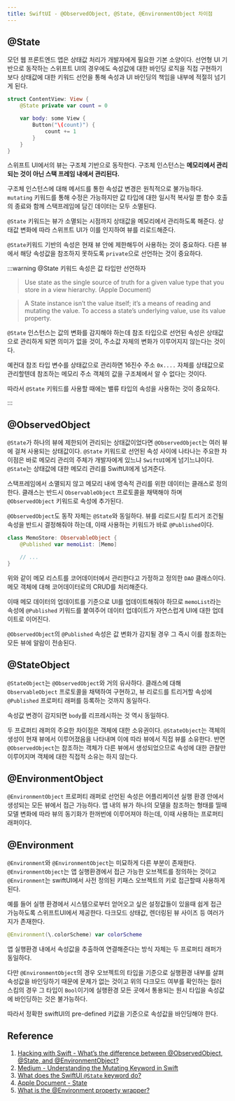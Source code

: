 ```yaml
---
title: SwiftUI - @ObservedObject, @State, @EnvironmentObject 차이점
---
```


## @State

모던 웹 프론트엔드 앱은 상태값 처리가 개발자에게 필요한 기본 소양이다. 선언형 UI 기반으로 동작하는 스위프트 UI의 경우에도 속성값에 대한 바인딩 로직을 직접 구현하기 보다 상태값에 대한 키워드 선언을 통해 속성과 UI 바인딩의 책임을 내부에 적절히 넘기게 된다.

```swift
struct ContentView: View {
    @State private var count = 0

    var body: some View {
        Button("\(count)") {
            count += 1
        }
    }
}
```

스위프트 UI에서의 뷰는 구조체 기반으로 동작한다. 구조체 인스턴스는 **메모리에서 관리되는 것이 아닌 스택 프레임 내에서 관리된다.**

구조체 인스턴스에 대해 메서드를 통한 속성값 변경은 원칙적으로 불가능하다. `mutating` 키워드를 통해 수정은 가능하지만 값 타입에 대한 일시적 복사일 뿐 함수 호출의 종료와 함께 스택프레임에 담긴 데이터는 모두 소멸된다.

`@State` 키워드는 뷰가 소멸되는 시점까지 상태값을 메모리에서 관리하도록 해준다. 상태값 변화에 따라 스위프트 UI가 이를 인지하여 뷰를 리로드해준다.

`@State`키워드 기반의 속성은 현재 뷰 안에 제한해두어 사용하는 것이 중요하다. 다른 뷰에서 해당 속성값을 참조하지 못하도록 `private`으로 선언하는 것이 중요하다.

:::warning @State 키워드 속성은 값 타입만 선언하자

> Use state as the single source of truth for a given value type that you store in a view hierarchy. (Apple Document)

> A State instance isn’t the value itself; it’s a means of reading and mutating the value. To access a state’s underlying value, use its value property.

`@State` 인스턴스는 값의 변화를 감지해야 하는데 참조 타입으로 선언된 속성은 상태값으로 관리하게 되면 의미가 없을 것이, 주소값 자체의 변화가 이루어지지 않는다는 것이다.

예컨대 참조 타입 변수를 상태값으로 관리하면 16진수 주소 `0x....` 자체를 상태값으로 관리할텐데 참조하는 메모리 주소 객체의 값을 구조체에서 알 수 없다는 것이다.

따라서 `@State` 키워드를 사용할 때에는 밸류 타입의 속성을 사용하는 것이 중요하다.

:::

## @ObservedObject

`@State`가 하나의 뷰에 제한되어 관리되는 상태값이었다면 `@ObservedObject`는 여러 뷰에 걸쳐 사용되는 상태값이다. `@State` 키워드로 선언된 속성 사이에 나타나는 주요한 차이점은 바로 메모리 관리의 주체가 개발자에게 있느냐 `SwiftUI`에게 넘기느냐이다. `@State`는 상태값에 대한 메모리 관리를 SwiftUI에게 넘겨준다.

스택프레임에서 소멸되지 않고 메모리 내에 영속적 관리를 위한 데이터는 클래스로 정의한다. 클래스는 반드시 `ObservableObject` 프로토콜을 채택해야 하며 `@ObservedObject` 키워드로 속성에 추가된다.

`@ObservedObject`도 동작 자체는 `@State`와 동일하다. 뷰를 리로드시킬 트리거 조건될 속성을 반드시 결정해줘야 하는데, 이때 사용하는 키워드가 바로 `@Published`이다.

```swift
class MemoStore: ObservableObject {
    @Published var memoList: [Memo]

    // ...
}
```

위와 같이 메모 리스트를 코어데이터에서 관리한다고 가정하고 정의한 `DAO` 클래스이다. 메모 객체에 대해 코어데이터로의 CRUD를 처리해준다.

이때 메모 데이터의 업데이트를 기준으로 UI를 업데이트해줘야 하므로 `memoList`라는 속성에 `@Published` 키워드를 붙여주어 데이터 업데이트가 자연스럽게 UI에 대한 업데이트로 이어진다.

`@ObservedObject`의 `@Published` 속성은 값 변화가 감지될 경우 그 즉시 이를 참조하는 모든 뷰에 알람이 전송된다.

## @StateObject

`@StateObject`는 `@ObservedObject`와 거의 유사하다. 클래스에 대해 `ObservableObject` 프로토콜을 채택하여 구현하고, 뷰 리로드를 트리거할 속성에 `@Published` 프로퍼티 래퍼를 등록하는 것까지 동일하다.

속성값 변경이 감지되면 `body`를 리프레시하는 것 역시 동일하다.

두 프로퍼티 래퍼의 주요한 차이점은 객체에 대한 소유권이다. `@StateObject`는 객체의 생성이 현재 뷰에서 이루어졌음을 나타내며 이에 따라 뷰에서 직접 뷰를 소유한다. 반면 `@ObservedObject`는 참조하는 객체가 다른 뷰에서 생성되었으므로 속성에 대한 관찰만 이루어지며 객체에 대한 직접적 소유는 하지 않는다.

## @EnvironmentObject

`@EnvironmentObject` 프로퍼티 래퍼로 선언된 속성은 어플리케이션 실행 환경 안에서 생성되는 모든 뷰에서 접근 가능하다. 앱 내의 뷰가 하나의 모델을 참조하는 형태를 띨때 모델 변화에 따라 뷰의 동기화가 한꺼번에 이루어져야 하는데, 이때 사용하는 프로퍼티 래퍼이다.

## @Environment

`@Environment`와 `@EnvironmentObject`는 미묘하게 다른 부분이 존재한다. `@EnvironmentObject`는 앱 실행환경에서 접근 가능한 오브젝트를 정의하는 것이고 `@Environment`는 swiftUI에서 사전 정의된 키패스 오브젝트의 키로 접근할때 사용하게 된다.

예를 들어 실행 환경에서 시스템으로부터 얻어오고 싶은 설정값들이 있을때 쉽게 접근 가능하도록 스위프트UI에서 제공한다. 다크모드 상태값, 렌더링된 뷰 사이즈 등 여러가지가 존재한다.

```swift
@Environment(\.colorScheme) var colorScheme
```

앱 실행환경 내에서 속성값을 추출하여 연결해준다는 방식 자체는 두 프로퍼티 래퍼가 동일하다.

다만 `@EnvironmentObject`의 경우 오브젝트의 타입을 기준으로 실행환경 내부를 살펴 속성값을 바인딩하기 때문에 문제가 없는 것이고 위의 다크모드 여부를 확인하는 컬러 스킴의 경우 그 타입이 `Bool`이기에 실행환경 모든 곳에서 통용되는 원시 타입을 속성값에 바인딩하는 것은 불가능하다.

따라서 정확한 swiftUI의 pre-defined 키값을 기준으로 속성값을 바인딩해야 한다.

## Reference

1. [Hacking with Swift - What’s the difference between @ObservedObject, @State, and @EnvironmentObject?](https://www.hackingwithswift.com/quick-start/swiftui/whats-the-difference-between-observedobject-state-and-environmentobject)
2. [Medium - Understanding the Mutating Keyword in Swift](https://medium.com/geekculture/understanding-the-mutating-keyword-in-swift-71163418e2f6)
3. [What does the SwiftUI `@State` keyword do?](https://stackoverflow.com/questions/56438730/what-does-the-swiftui-state-keyword-do)
4. [Apple Document - State](https://developer.apple.com/documentation/swiftui/state)
5. [What is the @Environment property wrapper?](https://www.hackingwithswift.com/quick-start/swiftui/what-is-the-environment-property-wrapper)
